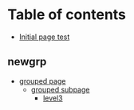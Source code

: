 # Table of contents

* [Initial page test](README.md)

## newgrp

* [grouped page](newgrp/grouped-page/README.md)
  * [grouped subpage](newgrp/grouped-page/grouped-subpage/README.md)
    * [level3](newgrp/grouped-page/grouped-subpage/level3.md)

